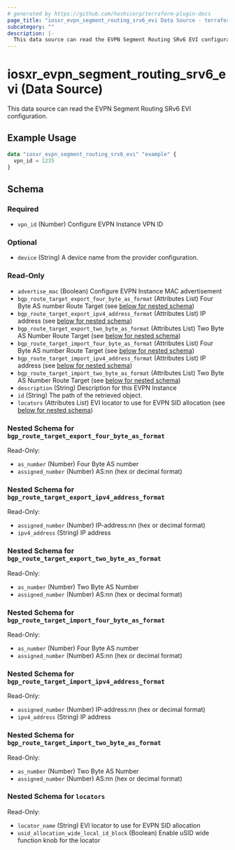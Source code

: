 ```yaml
---
# generated by https://github.com/hashicorp/terraform-plugin-docs
page_title: "iosxr_evpn_segment_routing_srv6_evi Data Source - terraform-provider-iosxr"
subcategory: ""
description: |-
  This data source can read the EVPN Segment Routing SRv6 EVI configuration.
---
```


# iosxr_evpn_segment_routing_srv6_evi (Data Source)

This data source can read the EVPN Segment Routing SRv6 EVI configuration.

## Example Usage

```terraform
data "iosxr_evpn_segment_routing_srv6_evi" "example" {
  vpn_id = 1235
}
```

<!-- schema generated by tfplugindocs -->
## Schema

### Required

- `vpn_id` (Number) Configure EVPN Instance VPN ID

### Optional

- `device` (String) A device name from the provider configuration.

### Read-Only

- `advertise_mac` (Boolean) Configure EVPN Instance MAC advertisement
- `bgp_route_target_export_four_byte_as_format` (Attributes List) Four Byte AS number Route Target (see [below for nested schema](#nestedatt--bgp_route_target_export_four_byte_as_format))
- `bgp_route_target_export_ipv4_address_format` (Attributes List) IP address (see [below for nested schema](#nestedatt--bgp_route_target_export_ipv4_address_format))
- `bgp_route_target_export_two_byte_as_format` (Attributes List) Two Byte AS Number Route Target (see [below for nested schema](#nestedatt--bgp_route_target_export_two_byte_as_format))
- `bgp_route_target_import_four_byte_as_format` (Attributes List) Four Byte AS number Route Target (see [below for nested schema](#nestedatt--bgp_route_target_import_four_byte_as_format))
- `bgp_route_target_import_ipv4_address_format` (Attributes List) IP address (see [below for nested schema](#nestedatt--bgp_route_target_import_ipv4_address_format))
- `bgp_route_target_import_two_byte_as_format` (Attributes List) Two Byte AS Number Route Target (see [below for nested schema](#nestedatt--bgp_route_target_import_two_byte_as_format))
- `description` (String) Description for this EVPN Instance
- `id` (String) The path of the retrieved object.
- `locators` (Attributes List) EVI locator to use for EVPN SID allocation (see [below for nested schema](#nestedatt--locators))

<a id="nestedatt--bgp_route_target_export_four_byte_as_format"></a>
### Nested Schema for `bgp_route_target_export_four_byte_as_format`

Read-Only:

- `as_number` (Number) Four Byte AS number
- `assigned_number` (Number) AS:nn (hex or decimal format)


<a id="nestedatt--bgp_route_target_export_ipv4_address_format"></a>
### Nested Schema for `bgp_route_target_export_ipv4_address_format`

Read-Only:

- `assigned_number` (Number) IP-address:nn (hex or decimal format)
- `ipv4_address` (String) IP address


<a id="nestedatt--bgp_route_target_export_two_byte_as_format"></a>
### Nested Schema for `bgp_route_target_export_two_byte_as_format`

Read-Only:

- `as_number` (Number) Two Byte AS Number
- `assigned_number` (Number) AS:nn (hex or decimal format)


<a id="nestedatt--bgp_route_target_import_four_byte_as_format"></a>
### Nested Schema for `bgp_route_target_import_four_byte_as_format`

Read-Only:

- `as_number` (Number) Four Byte AS number
- `assigned_number` (Number) AS:nn (hex or decimal format)


<a id="nestedatt--bgp_route_target_import_ipv4_address_format"></a>
### Nested Schema for `bgp_route_target_import_ipv4_address_format`

Read-Only:

- `assigned_number` (Number) IP-address:nn (hex or decimal format)
- `ipv4_address` (String) IP address


<a id="nestedatt--bgp_route_target_import_two_byte_as_format"></a>
### Nested Schema for `bgp_route_target_import_two_byte_as_format`

Read-Only:

- `as_number` (Number) Two Byte AS Number
- `assigned_number` (Number) AS:nn (hex or decimal format)


<a id="nestedatt--locators"></a>
### Nested Schema for `locators`

Read-Only:

- `locator_name` (String) EVI locator to use for EVPN SID allocation
- `usid_allocation_wide_local_id_block` (Boolean) Enable uSID wide function knob for the locator
